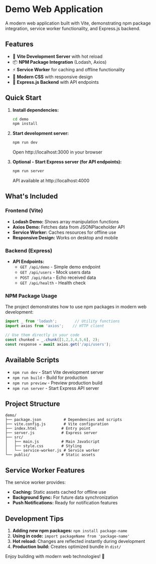 # Demo Web Application

A modern web application built with Vite, demonstrating npm package integration, service worker functionality, and Express.js backend.

## Features

- 🚀 **Vite Development Server** with hot reload
- 📦 **NPM Package Integration** (Lodash, Axios)
- ⚡ **Service Worker** for caching and offline functionality
- 🎨 **Modern CSS** with responsive design
- 🔧 **Express.js Backend** with API endpoints

## Quick Start

1. **Install dependencies:**
   ```bash
   cd demo
   npm install
   ```

2. **Start development server:**
   ```bash
   npm run dev
   ```
   Open http://localhost:3000 in your browser

3. **Optional - Start Express server (for API endpoints):**
   ```bash
   npm run server
   ```
   API available at http://localhost:4000

## What's Included

### Frontend (Vite)
- **Lodash Demo:** Shows array manipulation functions
- **Axios Demo:** Fetches data from JSONPlaceholder API
- **Service Worker:** Caches resources for offline use
- **Responsive Design:** Works on desktop and mobile

### Backend (Express)
- **API Endpoints:**
  - `GET /api/demo` - Simple demo endpoint
  - `GET /api/users` - Mock users data
  - `POST /api/data` - Echo received data
  - `GET /api/health` - Health check

### NPM Package Usage
The project demonstrates how to use npm packages in modern web development:

```javascript
import _ from 'lodash';        // Utility functions
import axios from 'axios';    // HTTP client

// Use them directly in your code
const chunked = _.chunk([1,2,3,4,5,6], 2);
const response = await axios.get('/api/users');
```

## Available Scripts

- `npm run dev` - Start Vite development server
- `npm run build` - Build for production
- `npm run preview` - Preview production build
- `npm run server` - Start Express API server

## Project Structure

```
demo/
├── package.json          # Dependencies and scripts
├── vite.config.js        # Vite configuration
├── index.html           # Entry point
├── server.js            # Express server
├── src/
│   ├── main.js          # Main JavaScript
│   ├── style.css        # Styling
│   └── service-worker.js # Service worker
└── public/              # Static assets
```

## Service Worker Features

The service worker provides:
- **Caching:** Static assets cached for offline use
- **Background Sync:** For future data synchronization
- **Push Notifications:** Ready for notification features

## Development Tips

1. **Adding new npm packages:** `npm install package-name`
2. **Using in code:** `import packageName from 'package-name'`
3. **Hot reload:** Changes are reflected instantly during development
4. **Production build:** Creates optimized bundle in `dist/`

Enjoy building with modern web technologies! 🎉